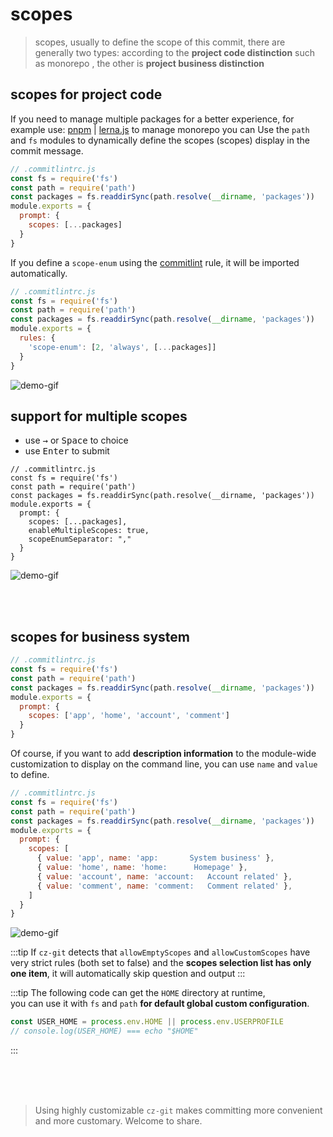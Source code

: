 # scopes

> scopes, usually to define the scope of this commit, there are generally two types: according to the **project code distinction** such as monorepo , the other is **project business distinction**

## scopes for project code

If you need to manage multiple packages for a better experience, for example use: [pnpm](https://pnpm.io/) | [lerna.js](https://lerna.js.org/) to manage monorepo you can Use the `path` and `fs` modules to dynamically define the scopes (scopes) display in the commit message.

```js
// .commitlintrc.js
const fs = require('fs')
const path = require('path')
const packages = fs.readdirSync(path.resolve(__dirname, 'packages'))
module.exports = {
  prompt: {
    scopes: [...packages]
  }
}
```

If you define a `scope-enum` using the [commitlint](https://github.com/conventional-changelog/commitlint) rule, it will be imported automatically.

```js
// .commitlintrc.js
const fs = require('fs')
const path = require('path')
const packages = fs.readdirSync(path.resolve(__dirname, 'packages'))
module.exports = {
  rules: {
    'scope-enum': [2, 'always', [...packages]]
  }
}
```

![demo-gif](https://user-images.githubusercontent.com/40693636/172984678-b187607e-e67d-43b4-93e5-3d359f5044a9.gif)

## support for multiple scopes

- use <kbd>→</kbd> or <kbd>Space</kbd> to choice
- use <kbd>Enter</kbd> to submit

```js{8,9}
// .commitlintrc.js 
const fs = require('fs')
const path = require('path')
const packages = fs.readdirSync(path.resolve(__dirname, 'packages'))
module.exports = {
  prompt: { 
    scopes: [...packages],
    enableMultipleScopes: true,
    scopeEnumSeparator: "," 
  }
}
```

![demo-gif](https://user-images.githubusercontent.com/40693636/170836009-26331ad3-8e7f-4183-a4af-15372b6420d6.gif)

<br>
<br>

## scopes for business system

```js
// .commitlintrc.js
const fs = require('fs')
const path = require('path')
const packages = fs.readdirSync(path.resolve(__dirname, 'packages'))
module.exports = {
  prompt: {
    scopes: ['app', 'home', 'account', 'comment']
  }
}
```

Of course, if you want to add **description information** to the module-wide customization to display on the command line, you can use `name` and `value` to define.

```js
// .commitlintrc.js
const fs = require('fs')
const path = require('path')
const packages = fs.readdirSync(path.resolve(__dirname, 'packages'))
module.exports = {
  prompt: {
    scopes: [
      { value: 'app', name: 'app:       System business' },
      { value: 'home', name: 'home:      Homepage' },
      { value: 'account', name: 'account:   Account related' },
      { value: 'comment', name: 'comment:   Comment related' },
    ]
  }
}
```

![demo-gif](https://user-images.githubusercontent.com/40693636/172988729-b76510d8-108b-4588-a748-86042da3d5ef.gif)

:::tip
If `cz-git` detects that `allowEmptyScopes` and `allowCustomScopes` have very strict rules (both set to false) and the **scopes selection list has only one item**, it will automatically skip question and output
:::

:::tip
The following code can get the `HOME` directory at runtime,<br>you can use it with `fs` and `path` **for default global custom configuration**.
```js
const USER_HOME = process.env.HOME || process.env.USERPROFILE
// console.log(USER_HOME) === echo "$HOME"
```

:::

<br>
<br>
<br>

> Using highly customizable `cz-git` makes committing more convenient and more customary. Welcome to share.
